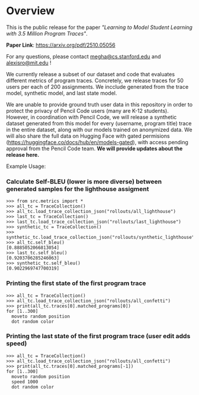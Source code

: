 # Overview
This is the public release for the paper *"Learning to Model Student Learning with 3.5 Million Program Traces"*.

**Paper Link**:  https://arxiv.org/pdf/2510.05056

For any questions, please contact megha@cs.stanford.edu and alexisro@mit.edu !

We currently release a subset of our dataset and code that evaluates different metrics of program traces. 
Concretely, we release traces for 50 users per each of 200 assignments. We incclude generated from the trace model, synthetic model, and last state model.

We are unable to provide ground truth user data in this repository in order to protect the privacy of Pencil Code users (many are K-12 students). However, in coordination with Pencil Code, we will release a synthetic dataset generated from this model for every (username, program title) trace in the entire dataset, along with our models trained on anonymized data. We will also share the full data on Hugging Face with gated permisions (https://huggingface.co/docs/hub/en/models-gated), with access pending approval from the Pencil Code team.  **We will provide updates about the release here.**


Example Usage:

### Calculate Self-BLEU (lower is more diverse) between generated samples for the lighthouse assigment
```
>>> from src.metrics import *                                                                                                                                                                                                                                                                                                                                                              
>>> all_tc = TraceCollection()                                                                                                                                                                                      
>>> all_tc.load_trace_collection_json("rollouts/all_lighthouse")                                                                                                                                                       
>>> last_tc = TraceCollection()                                                                            
>>> last_tc.load_trace_collection_json("rollouts/last_lighthouse")                                            
>>> synthetic_tc = TraceCollection()                                                                            
>>> synthetic_tc.load_trace_collection_json("rollouts/synthetic_lighthouse")                                            
>>> all_tc.self_bleu()
[0.8885052066813054]
>>> last_tc.self_bleu()                                                                        
[0.9203706285246063]
>>> synthetic_tc.self_bleu()                                                                        
[0.9022969747700319]
```

### Printing the first state of the first program trace

```
>>> all_tc = TraceCollection()  
>>> all_tc.load_trace_collection_json("rollouts/all_confetti")  
>>> print(all_tc.traces[0].matched_programs[0])
for [1..300]
  moveto random position
  dot random color
```

### Printing the last state of the first program trace (user edit adds speed)

```
>>> all_tc = TraceCollection()  
>>> all_tc.load_trace_collection_json("rollouts/all_confetti")  
>>> print(all_tc.traces[0].matched_programs[-1])
for [1..300]
  moveto random position
  speed 1000
  dot random color
```
